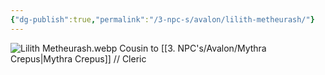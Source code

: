 ```yaml
---
{"dg-publish":true,"permalink":"/3-npc-s/avalon/lilith-metheurash/"}
---
```


![Lilith Metheurash.webp](/img/user/Images/Lilith%20Metheurash.webp)
Cousin to [[3. NPC's/Avalon/Mythra Crepus\|Mythra Crepus]] // Cleric